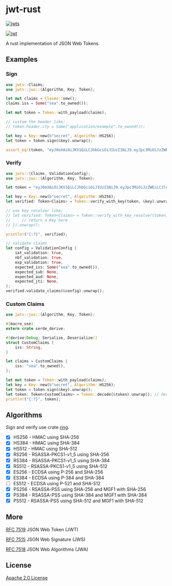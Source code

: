 # jwt-rust

[![jwts](https://img.shields.io/crates/v/jwts?style=flat-square)](https://crates.io/crates/jwts)

[![jwt](http://jwt.io/img/logo-asset.svg)](http://jwt.io)

A rust implementation of JSON Web Tokens.

## Examples

### Sign

```rust
use jwts::Claims;
use jwts::jws::{Algorithm, Key, Token};

let mut claims = Claims::new();
claims.iss = Some("sea".to_owned());

let mut token = Token::with_payload(claims);

// custom the header like:
// token.header.cty = Some("application/example".to_owned());

let key = Key::new(b"secret", Algorithm::HS256);
let token = token.sign(&key).unwrap();

assert_eq!(token, "eyJ0eXAiOiJKV1QiLCJhbGciOiJIUzI1NiJ9.eyJpc3MiOiJzZWEifQ.L0DLtDjydcSK-c0gTyOYbmUQ_LUCZzqAGCINn2OLhFs");
```

### Verify

```rust
use jwts::{Claims, ValidationConfig};
use jwts::jws::{Algorithm, Key, Token};

let token = "eyJ0eXAiOiJKV1QiLCJhbGciOiJIUzI1NiJ9.eyJpc3MiOiJzZWEiLCJleHAiOjEwNTc3MDkxMDU2LCJuYmYiOjE1NzcwOTEwNTYsImlhdCI6MTU3NzA5MTA1Nn0.4HwFlFB3LMhVc2xpsGBGSO3ut1KmnFdF8JrsL589ytw";

let key = Key::new(b"secret", Algorithm::HS256);
let verified: Token<Claims> = Token::verify_with_key(token, &key).unwrap();

// use key resolver like:
// let verified: Token<Claims> = Token::verify_with_key_resolver(token, |header, payload| {
//     // return a Key here
// }).unwrap();

println!("{:?}", verified);

// validate claims
let config = ValidationConfig {
    iat_validation: true,
    nbf_validation: true,
    exp_validation: true,
    expected_iss: Some("sea".to_owned()),
    expected_sub: None,
    expected_aud: None,
    expected_jti: None,
};
verified.validate_claims(&config).unwrap();
```

### Custom Claims

```rust
use jwts::jws::{Algorithm, Key, Token};

#[macro_use]
extern crate serde_derive;

#[derive(Debug, Serialize, Deserialize)]
struct CustomClaims {
    iss: String,
}

let claims = CustomClaims {
    iss: "sea".to_owned(),
};

let mut token = Token::with_payload(claims);
let key = Key::new(b"secret", Algorithm::HS256);
let token = token.sign(&key).unwrap();
let token: Token<CustomClaims> = Token::decode(&token).unwrap(); // here decode without verification for demonstration
println!("{:?}", token);
```

## Algorithms

Sign and verify use crate [ring](https://crates.io/crates/ring).

- [x] HS256 - HMAC using SHA-256
- [x] HS384 - HMAC using SHA-384
- [x] HS512 - HMAC using SHA-512
- [x] RS256 - RSASSA-PKCS1-v1_5 using SHA-256
- [x] RS384 - RSASSA-PKCS1-v1_5 using SHA-384
- [x] RS512 - RSASSA-PKCS1-v1_5 using SHA-512
- [x] ES256 - ECDSA using P-256 and SHA-256
- [x] ES384 - ECDSA using P-384 and SHA-384
- [ ] ES512 - ECDSA using P-521 and SHA-512
- [x] PS256 - RSASSA-PSS using SHA-256 and MGF1 with SHA-256
- [x] PS384 - RSASSA-PSS using SHA-384 and MGF1 with SHA-384
- [x] PS512 - RSASSA-PSS using SHA-512 and MGF1 with SHA-512

## More

[RFC 7519](https://tools.ietf.org/html/rfc7519) JSON Web Token (JWT)

[RFC 7515](https://tools.ietf.org/html/rfc7515) JSON Web Signature (JWS)

[RFC 7518](https://tools.ietf.org/html/rfc7518) JSON Web Algorithms (JWA)

## License

[Apache 2.0 License](http://www.apache.org/licenses/LICENSE-2.0)
